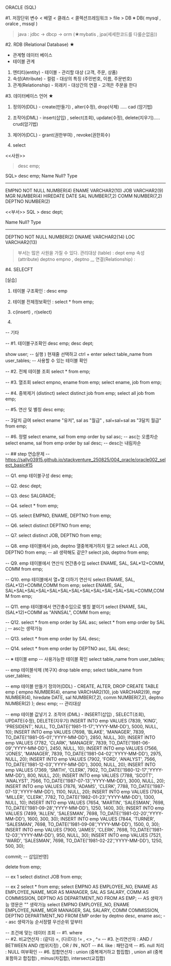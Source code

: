 ORACLE (SQL)

#1. 저장단위 
변수 < 배열 < 클래스 < 콜렉션프레임워크 > file > DB 
※ DB( mysql , oralce , mssql )

> java : jdbc → dbcp → orm (★mybatis , jpa(세세한코드를 다룰순없음))

#2. RDB (Relational Database)   ★
 -   관계형 데이터 베이스 
 -   테이블 관계
1. 엔티티(entity)     - 테이블  - 관리할 대상 (고객, 주문, 상품)
2. 속성(Attribute)    - 컬럼   - 대상의 특징 (주민번호, 이름, 주문번호)
3. 관계(Relationship) - 외래키 - 대상간의 연결    - 고객은 주문을 한다

#3. 데이터베이스 언어 ★ 

1. 정의어(DDL) - create(만들기) , alter(수정), drop(삭제)   ..... cad (암기법)
2. 조작어(DML) - insert(삽입) , select(조회), update(수정), delete(지우기)..... crud(암기법)
3. 제어어(DCL) - grant(권한부여) , revoke(권한회수)

4. select



<<사원>>
> desc emp;

SQL> desc emp;
 Name                                      Null?    Type
 ----------------------------------------- -------- ----------------------------
 EMPNO                                     NOT NULL NUMBER(4)
 ENAME                                              VARCHAR2(10)
 JOB                                                VARCHAR2(9)
 MGR                                                NUMBER(4)
 HIREDATE                                           DATE
 SAL                                                NUMBER(7,2)
 COMM                                               NUMBER(7,2)
 DEPTNO                                             NUMBER(2)


<<부서>>
SQL > desc dept;         


 Name                                      Null?    Type
 ----------------------------------------- -------- ----------------------------
 DEPTNO                                    NOT NULL NUMBER(2)
 DNAME                                              VARCHAR2(14)
 LOC                                                VARCHAR2(13)



> 부서는 많은 사원을 가질 수 있다.
관리대상 (table) : dept          emp
속성     (attribute) deptno     empno , deptno  ,,,
연결(Relationship) : 

#4. SELECFT

[실습]

1. 테이블 구조확인 : desc emp
2. 테이블 전체정보확인 : select * from emp;



1. c(insert)    , r(select)
2. 

-- 기타



-- #1. 테이블구조확인
desc emp;
desc dept;

show user;  -- 실행 ) 현재줄 선택하고 ctrl + enter
select table_name from user_tables; -- 사용할 수 있는 테이블 확인 

-- #2. 전체 테이블 조회
select * from emp;

-- #3. 열조회
select empno, ename from emp;
select ename, job   from emp;

-- #4. 중복제거 (distinct)
select distinct job from emp;
select all      job from emp;

-- #5. 연산 및 별칭
desc emp;

-- 3달치 급여
select ename "유저", sal as "월급" , sal+sal+sal  as "3달치 월급"   from emp;

-- #6. 정렬
select ename, sal from emp order by sal asc;   -- asc는 오름차순
select ename, sal from emp order by sal desc;   -- desc는 내림차순



-- ## step 연습문제
-- https://sally03915.github.io/stackventure_250825/004_oracle/oracle002_select_basic#15


-- Q1. emp 테이블구성
desc emp;

-- Q2. 
desc dept;

-- Q3. 
desc SALGRADE;

-- Q4.
select * from emp;

-- Q5. 
select EMPNO, ENAME, DEPTNO from emp;

-- Q6.
select distinct DEPTNO from emp;

-- Q7.
select distinct JOB, DEPTNO from emp;

-- Q8.  emp 테이블에서 job, deptno 열중복제거하지 말고
select ALL JOB, DEPTNO from emp;    -- all 생략해도 같은?
select     job, deptno from emp;

-- Q9. emp 테이블에서 연산식 연간총수입
select ENAME, SAL, SAL*12+COMM, COMM from emp;

-- Q10. emp 테이블에서 열+열 더하기 연산식
select ENAME, SAL, (SAL*12)+COMM,COMM from emp;
select ENAME, SAL, SAL+SAL+SAL+SAL+SAL+SAL+SAL+SAL+SAL+SAL+SAL+SAL+COMM,COMM from emp;

-- Q11. emp 테이블에서 연간총수입으로 별칭 붙이기
select ENAME, SAL, (SAL*12)+COMM as "ANNSAL", COMM from emp;

-- Q12.
select * from emp order by SAL asc;
select * from emp order by SAL ; -- asc는 생략가능

-- Q13.
select * from emp order by SAL desc;

-- Q14. 
select * from emp order by DEPTNO asc, SAL desc;

-- ※ 테이블 emp
-- 사용가능한 테이블 확인
select table_name from user_tables;

-- emp 테이블삭제 (복구X)
drop table emp;
select table_name from user_tables;

-- emp 테이블 만들기 정의어(DDL) - CREATE, ALTER, DROP
CREATE TABLE emp (
  empno NUMBER(4),
  ename VARCHAR2(10),
  job VARCHAR2(9),
  mgr NUMBER(4),
  hiredate DATE,
  sal NUMBER(7,2),
  comm NUMBER(7,2),
  deptno NUMBER(2)
);
desc emp; -- 관리대상

-- emp 테이블 값넣기  2. 조작어 (DML)   - INSERT(삽입) , SELECT(조회), UPDATE(수정), DELETE(지우기) 
INSERT INTO emp VALUES (7839, 'KING', 'PRESIDENT', NULL, TO_DATE('1981-11-17','YYYY-MM-DD'), 5000, NULL, 10);
INSERT INTO emp VALUES (7698, 'BLAKE', 'MANAGER', 7839, TO_DATE('1981-05-01','YYYY-MM-DD'), 2850, NULL, 30);
INSERT INTO emp VALUES (7782, 'CLARK', 'MANAGER', 7839, TO_DATE('1981-06-09','YYYY-MM-DD'), 2450, NULL, 10);
INSERT INTO emp VALUES (7566, 'JONES', 'MANAGER', 7839, TO_DATE('1981-04-02','YYYY-MM-DD'), 2975, NULL, 20);
INSERT INTO emp VALUES (7902, 'FORD', 'ANALYST', 7566, TO_DATE('1981-12-03','YYYY-MM-DD'), 3000, NULL, 20);
INSERT INTO emp VALUES (7369, 'SMITH', 'CLERK', 7902, TO_DATE('1980-12-17','YYYY-MM-DD'), 800, NULL, 20);
INSERT INTO emp VALUES (7788, 'SCOTT', 'ANALYST', 7566, TO_DATE('1987-07-13','YYYY-MM-DD'), 3000, NULL, 20);
INSERT INTO emp VALUES (7876, 'ADAMS', 'CLERK', 7788, TO_DATE('1987-07-13','YYYY-MM-DD'), 1100, NULL, 20);
INSERT INTO emp VALUES (7934, 'MILLER', 'CLERK', 7782, TO_DATE('1982-01-23','YYYY-MM-DD'), 1300, NULL, 10);
INSERT INTO emp VALUES (7654, 'MARTIN', 'SALESMAN', 7698, TO_DATE('1981-09-28','YYYY-MM-DD'), 1250, 1400, 30);
INSERT INTO emp VALUES (7499, 'ALLEN', 'SALESMAN', 7698, TO_DATE('1981-02-20','YYYY-MM-DD'), 1600, 300, 30);
INSERT INTO emp VALUES (7844, 'TURNER', 'SALESMAN', 7698, TO_DATE('1981-09-08','YYYY-MM-DD'), 1500, 0, 30);
INSERT INTO emp VALUES (7900, 'JAMES', 'CLERK', 7698, TO_DATE('1981-12-03','YYYY-MM-DD'), 950, NULL, 30);
INSERT INTO emp VALUES (7521, 'WARD', 'SALESMAN', 7698, TO_DATE('1981-02-22','YYYY-MM-DD'), 1250, 500, 30);

commit; -- 삽입[반영]

delete from emp;

-- ex 1 
select distinct JOB from emp;

-- ex 2
select * from emp;
select EMPNO AS EMPLOYEE_NO, ENAME AS EMPLOYEE_NAME, MGR AS MANAGER, SAL AS SALARY, COMM AS COMMISSION, DEPTNO AS DEPARTMENT_NO FROM AS EMP; -- AS 생략가능 영문은 "" 생략가능
select EMPNO EMPLOYEE_NO, ENAME EMPLOYEE_NAME, MGR MANAGER, SAL SALARY, COMM COMMISSION, DEPTNO DEPARTMENT_NO FROM EMP order by deptno desc, ename asc; -- asc 생략가능 순서정렬 우선순위 앞부터



-- 조건에 맞는 데이터 조회 
-- #1. where       
-- #2. 비교연산자 : (같다) =, (다르다) != , <> , ^= 
-- #3. 논리연산자 : AND / BETWEEN     AND (범위지정) , OR / IN , NOT
-- #4. like      : 패턴검색
-- #5. null 처리  : NULL 여부확인
-- #6. 집합연산자 : union (중복제거하고 합집합) , union all (중복 포함하고 합집합) , minus(차집합), intersect(교집합)
